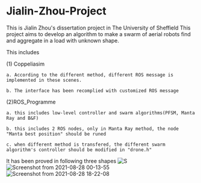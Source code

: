 # Jialin-Zhou-Project
This is Jialin Zhou's dissertation project in The University of Sheffield
This project aims to develop an algorithm to make a swarm of aerial robots find and aggregate in a load with unknown shape.

This includes

(1) Coppeliasim
    
    a. According to the different method, different ROS message is implemented in these scenes.
    
    b. The interface has been recomplied with customized ROS message
    
(2)ROS_Programme

    a. this includes low-level controller and swarm algorithms(PFSM, Manta Ray and B&F)

    b. this includes 2 ROS nodes, only in Manta Ray method, the node "Manta best position" should be runed
    
    c. when different method is transfered, the different swarm algorithm's controller should be modified in "drone.h"

It has been proved in following three shapes
![S](https://user-images.githubusercontent.com/81184853/133011966-42fb4cda-430b-450c-9dc9-7815f9167c82.png)
![Screenshot from 2021-08-28 00-13-55](https://user-images.githubusercontent.com/81184853/133011981-6a6d0706-720e-49cd-9d3a-f89ea427ffe8.png)
![Screenshot from 2021-08-28 18-22-08](https://user-images.githubusercontent.com/81184853/133011985-cc125a23-3023-4f92-9823-a03c8b084038.png)
